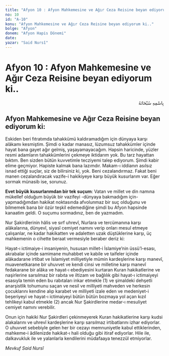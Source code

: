 ```yaml
---
title: "Afyon 10 : Afyon Mahkemesine ve Ağır Ceza Reisine beyan ediyorum ki.."
no: 10
id: "A-10"
konu: "Afyon Mahkemesine ve Ağır Ceza Reisine beyan ediyorum ki.."
bolge: "Afyon"
donem: "Afyon Hapis Dönemi"
date: 
yazar: "Said Nursî"
---
```


# Afyon 10 : Afyon Mahkemesine ve Ağır Ceza Reisine beyan ediyorum ki..

<p class="arabic" dir="rtl" title="Meal: “Her türlü noksan sıfatlardan yüce olan Allah’ın adıyla.”">بِاسْمِهِ سُبْحَانَهُ</p>

## Afyon Mahkemesine ve Ağır Ceza Reisine beyan ediyorum ki:

Eskiden beri fıtratımda tahakkümü kaldıramadığım için dünyaya karşı alâkamı kesmiştim. Şimdi o kadar manasız, lüzumsuz tahakkümler içinde hayat bana gayet ağır gelmiş, yaşayamayacağım. Hapsin haricinde, yüzler resmi adamların tahakkümlerini çekmeye iktidarım yok. Bu tarz hayattan bıktım. Ben sizden bütün kuvvetimle tecziyemi talep ediyorum. Şimdi kabir elime geçmiyor. Hapiste kalmak bana lazımdır. Makam-ı iddianın asılsız isnad ettiği suçlar, siz de bilirsiniz ki, yok. Beni cezalandırmaz. Fakat beni manen cezalandıracak vazife-i hakikiyeye karşı büyük kusurlarım var. Eğer sormak münasib ise, sorunuz.

**Evet büyük kusurlarımdan bir tek suçum**: Vatan ve millet ve din namına mükellef olduğum büyük bir vazifeyi -dünyaya bakmadığım için- yapmadığımdan hakikat noktasında afvolunmaz bir suç olduğunu ve bilmemek bana bir özür teşkil edemediğine şimdi bu Afyon hapsinde kanaatim geldi. O suçumu sormadınız, ben de yazmadım.

Nur Şakirdlerinin hâlis ve sırf uhrevî, Nurlara ve tercümanına karşı alâkalarına, dünyevî, siyasî cemiyet namını verip onları mesul etmeye çalışanlar, ne kadar hakikatten ve adaletten uzak düştüklerine karşı, üç mahkemenin o cihette beraat vermesiyle beraber deriz ki:

Hayat-ı ictimaiye-i insaniyenin, hususan millet-i İslamiye’nin üssü’l-esası, akrabalar içinde samimane muhabbet ve kabile ve taifeler içinde alâkadarane irtibat ve İslamiyet milliyetiyle mümin kardeşlerine karşı manevî, muavenetkarane bir uhuvvet ve kendi cinsi ve milletine karşı manevî fedakarane bir alâka ve hayat-ı ebediyesini kurtaran Kuran hakikatlerine ve naşirlerine sarsılmaz bir rabıta ve iltizam ve bağlılık gibi hayat-ı ictimaiyeyi esasıyla temin eden bu rabıtaları inkar etmekle (1) ve şimaldeki dehşetli anarşistlik tohumunu saçan ve nesil ve milliyeti mahveden ve herkesin çocuklarını kendine alıp karabet ve milliyeti izale eden ve medeniyet-i beşeriyeyi ve hayat-ı ictimaiyeyi bütün bütün bozmaya yol açan kızıl tehlikeyi kabul etmekle (2) ancak Nur Şakirdlerine medar-ı mesuliyet cemiyet namını verebilir.

Onun için hakiki Nur Şakirdleri çekinmeyerek Kuran hakikatlerine karşı kudsi alakalarını ve uhrevî kardeşlerine karşı sarsılmaz irtibatlarını izhar ediyorlar. O uhuvvet sebebiyle gelen her bir cezayı memnuniyetle kabul ettiklerinden, mahkeme-i âdilenizde hakikat-ı hali olduğu gibi itiraf ediyorlar. Hile ile, dalkavukluk ile ve yalanlarla kendilerini müdafaaya tenezzül etmiyorlar.

*Mevkuf*
*Said Nursî*
